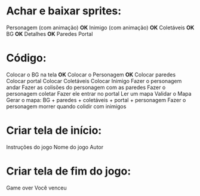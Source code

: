 # Achar e baixar sprites:
Personagem (com animação) **OK**
Inimigo (com animação) **OK**
Coletáveis **OK**
BG **OK**
Detalhes **OK**
Paredes
Portal 

# Código:
Colocar o BG na tela  **OK**
Colocar o Personagem **OK**
Colocar paredes
Colocar portal
Colocar Coletáveis
Colocar Inimigo
Fazer o personagem andar
Fazer as colisões do personagem com as paredes
Fazer o personagem coletar 
Fazer ele entrar no portal
Ler um mapa
Validar o Mapa
Gerar o mapa: BG + paredes + coletáveis + portal + personagem
Fazer o personagem morrer quando colidir com inimigos

# Criar tela de início:
Instruções do jogo
Nome do jogo
Autor

# Criar tela de fim do jogo: 
Game over
Você venceu


